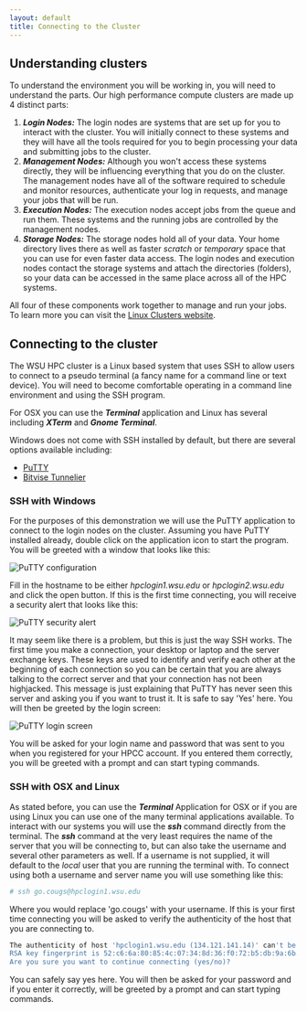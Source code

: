 ```yaml
---
layout: default
title: Connecting to the Cluster
---
```


## Understanding clusters

To understand the environment you will be working in, you will need to understand the parts.  Our high performance compute clusters are made up 4 distinct parts:

1. ***Login Nodes:*** The login nodes are systems that are set up for you to interact with the cluster.  You will initially connect to these systems and they will have all the tools required for you to begin processing your data and submitting jobs to the cluster.
2. ***Management Nodes:***  Although you won't access these systems directly, they will be influencing everything that you do on the cluster.  The management nodes have all of the software required to schedule and monitor resources, authenticate your log in requests, and manage your jobs that will be run.
3. ***Execution Nodes:***  The execution nodes accept jobs from the queue and run them.  These systems and the running jobs are controlled by the management nodes.
4. ***Storage Nodes:***  The storage nodes hold all of your data.  Your home directory lives there as well as faster *scratch* or *temporary* space that you can use for even faster data access.  The login nodes and execution nodes contact the storage systems and attach the directories (folders), so your data can be accessed in the same place across all of the HPC systems.
 
All four of these components work together to manage and run your jobs.  To learn more you can visit the [Linux Clusters website](http://www.linuxclusters.com/).

## Connecting to the cluster

The WSU HPC cluster is a Linux based system that uses SSH to allow users to connect to a pseudo terminal (a fancy name for a command line or text device).  You will need to become comfortable operating in a command line environment and using the SSH program.  

For OSX you can use the ***Terminal*** application and Linux has several including ***XTerm*** and ***Gnome Terminal***.  

Windows does not come with SSH installed by default, but there are several options available including:

* [PuTTY](http://www.chiark.greenend.org.uk/~sgtatham/putty/download.html)
* [Bitvise Tunnelier](http://www.bitvise.com/download-area)

### SSH with Windows

For the purposes of this demonstration we will use the PuTTY application to connect to the login nodes on the cluster.  Assuming you have PuTTY installed already, double click on the application icon to start the program.  You will be greeted with a window that looks like this:

![PuTTY configuration](https://dl.dropboxusercontent.com/u/108911615/docimages/putty_configuration.png)

Fill in the hostname to be either *hpclogin1.wsu.edu* or *hpclogin2.wsu.edu* and click the open button.  If this is the first time connecting, you will receive a security alert that looks like this:

![PuTTY security alert](https://dl.dropboxusercontent.com/u/108911615/docimages/putty_security_alert.png)

It may seem like there is a problem, but this is just the way SSH works.  The first time you make a connection, your desktop or laptop and the server exchange keys.  These keys are used to identify and verify each other at the beginning of each connection so you can be certain that you are always talking to the correct server and that your connection has not been highjacked.  This message is just explaining that PuTTY has never seen this server and asking you if you want to trust it.  It is safe to say 'Yes' here.  You will then be greeted by the login screen:

![PuTTY login screen](https://dl.dropboxusercontent.com/u/108911615/docimages/putty_login_screen.png)

You will be asked for your login name and password that was sent to you when you registered for your HPCC account.  If you entered them correctly, you will be greeted with a prompt and can start typing commands.

### SSH with OSX and Linux

As stated before, you can use the ***Terminal*** Application for OSX or if you are using Linux you can use one of the many terminal applications available.  To interact with our systems you will use the ***ssh*** command directly from the terminal.  The ***ssh*** command at the very least requires the name of the server that you will be connecting to, but can also take the username and several other parameters as well.  If a username is not supplied, it will default to the *local* user that you are running the terminal with.  To connect using both a username and server name you will use something like this:

```sh
# ssh go.cougs@hpclogin1.wsu.edu
```

Where you would replace 'go.cougs' with your username.  If this is your first time connecting you will be asked to verify the authenticity of the host that you are connecting to.

```sh
The authenticity of host 'hpclogin1.wsu.edu (134.121.141.14)' can't be established.
RSA key fingerprint is 52:c6:6a:80:85:4c:07:34:8d:36:f0:72:b5:db:9a:6b.
Are you sure you want to continue connecting (yes/no)?
```

You can safely say yes here.  You will then be asked for your password and if you enter it correctly, will be greeted by a prompt and can start typing commands.
